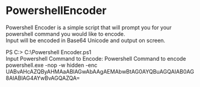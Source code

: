 # PowershellEncoder
Powershell Encoder is a simple script that will prompt you for your powershell command you would like to encode.
<br>
Input will be encoded in Base64 Unicode and output on screen. 

PS C:\> C:\Powershell Encoder.ps1
<br>
Input Powershell Command to Encode: Powershell Command to encode
<br>
powershell.exe -nop -w hidden -enc UABvAHcAZQByAHMAaABlAGwAbAAgAEMAbwBtAG0AYQBuAGQAIAB0AG8AIABlAG4AYwBvAGQAZQA=
